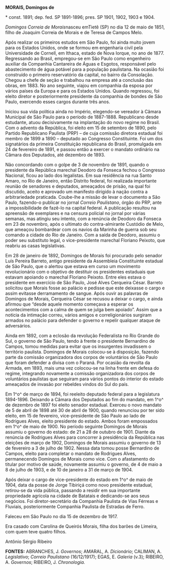 **MORAIS, Domingos de**

\* const. 1891; dep. fed. SP 1891-1896; pres. SP 1901, 1902, 1903 e
1904.

*Domingos Correia de Morais*nasceu emTietê (SP) no dia 12 de maio de
1851, filho de Joaquim Correia de Morais e de Teresa de Campos Melo.

Após realizar os primeiros estudos em São Paulo, foi ainda muito jovem
para os Estados Unidos, onde se formou em engenharia civil pela
Universidade de Cornell, em Ithaca, estado de Nova Iorque, no ano de
1877. Regressando ao Brasil, empregou-se em São Paulo como engenheiro
auxiliar da Companhia Cantareira de Águas e Esgotos, responsável pelo
abastecimento de água potável para a população paulistana. Na ocasião
foi construído o primeiro reservatório da capital, no bairro da
Consolação. Chegou a chefe de seção e trabalhou na empresa até a
conclusão das obras, em 1883. No ano seguinte, viajou em companhia da
esposa por vários países da Europa e para os Estados Unidos. Quando
regressou, foi eleito diretor e posteriormente presidente da companhia
de bondes de São Paulo, exercendo esses cargos durante três anos.

Iniciou sua vida política ainda no Império, elegendo-se vereador à
Câmara Municipal de São Paulo para o período de 1887-1888. Republicano
desde estudante, atuou decisivamente na implantação do novo regime no
Brasil. Com o advento da República, foi eleito em 15 de setembro de
1890, pelo Partido Republicano Paulista (PRP) – de cuja comissão
diretora estadual foi membro de 1899 a 1890 – deputado ao Congresso
Constituinte. Foi um dos signatários da primeira Constituição
republicana do Brasil, promulgada em 24 de fevereiro de 1891, e passou
então a exercer o mandato ordinário na Câmara dos Deputados, até
dezembro de 1893.

Não concordando com o golpe de 3 de novembro de 1891, quando o
presidente da República marechal Deodoro da Fonseca fechou o Congresso
Nacional, ficou ao lado dos legalistas. Em sua residência na rua Santo
Amaro, no Rio de Janeiro, então Distrito federal, foi realizada
importante reunião de senadores e deputados, ameaçados de prisão, na
qual foi discutido, aceito e aprovado um manifesto dirigido à nação
contra a arbitrariedade praticada. Coube-lhe a missão de levar o
documento a São Paulo, fazendo-o publicar no jornal *Correio
Paulistano*, órgão do PRP, ante a impossibilidade de fazê-lo na capital
federal. A publicação resultou na apreensão de exemplares e na censura
policial no jornal por várias semanas, mas atingiu seu intento, com a
renúncia de Deodoro da Fonseca em 23 de novembro, após o ultimato do
contra-almirante Custódio de Melo, que ameaçou bombardear com os navios
da Marinha de guerra sob seu comando a cidade do Rio de Janeiro. Com a
saída de Deodoro, assumiu o poder seu substituto legal, o
vice-presidente marechal Floriano Peixoto, que reabriu as casas
legislativas.

Em 28 de janeiro de 1892, Domingos de Morais foi procurado pelo senador
Luís Pereira Barreto, antigo presidente da Assembleia Constituinte
estadual de São Paulo, que o alertou que estava em curso um movimento
revolucionário com o objetivo de destituir os presidentes estaduais que
estavam apoiando o marechal Floriano Peixoto. Entre eles estava o
presidente em exercício de São Paulo, José Alves Cerqueira César.
Barreto solicitou que Morais fosse ao palácio e pedisse que este
deixasse o cargo e assim evitasse derramamento de sangue. Após ouvir as
palavras de Domingos de Morais, Cerqueira César se recusou a deixar o
cargo, e ainda afirmou que “desde aquele momento começava a esperar os
acontecimentos com a calma de quem se julga bem apoiado”. Assim que a
notícia da intimação correu, vários amigos e correligionários surgiram
armados no palácio para defender o governo e repelir qualquer ataque de
adversários.

Ainda em 1892, com a eclosão da revolução Federalista no Rio Grande do
Sul, o governo de São Paulo, tendo à frente o presidente Bernardino de
Campos, tomou medidas para evitar que os insurgentes invadissem o
território paulista. Domingos de Morais colocou-se à disposição, fazendo
parte da comissão organizadora dos corpos de voluntários de São Paulo
que foram defender a divisa com o Paraná. Por ocasião da revolta da
Armada, em 1893, mais uma vez colocou-se na linha frente em defesa do
regime, integrando novamente a comissão organizadora dos corpos de
voluntários paulistas que seguiram para vários pontos do interior do
estado ameaçados de invasão por rebeldes vindos do Sul do país.

Em 1^o^ de março de 1894, foi reeleito deputado federal para a
legislatura 1894-1896. Deixando a Câmara dos Deputados ao fim do
mandato, em 1^o^ de dezembro de 1897 foi eleito senador estadual.
Exerceu o novo mandato de 5 de abril de 1898 até 30 de abril de 1900,
quando renunciou por ter sido eleito, em 15 de fevereiro,
vice-presidente de São Paulo ao lado de Rodrigues Alves, eleito
presidente do estado. Ambos foram empossados em 1^o^ de maio de 1900. No
período seguinte Domingos de Morais assumiu o governo do estado: de 21 a
28 de outubro de 1901. Diante da renúncia de Rodrigues Alves para
concorrer à presidência da República nas eleições de março de 1902,
Domingos de Morais assumiu o governo de 13 de fevereiro a 3 de julho de
1902. Nessa data tomou posse Bernardino de Campos, eleito para completar
o mandato de Rodrigues Alves, permanecendo Domingos de Morais como vice.
Com o afastamento do titular por motivo de saúde, novamente assumiu o
governo, de 4 de maio a 8 de julho de 1903, e de 10 de janeiro a 31 de
março de 1904.

Após deixar o cargo de vice-presidente do estado em 1^o^ de maio de
1904, data da posse de Jorge Tibiriçá como novo presidente estadual,
retirou-se da vida pública, passando a residir em sua importante
propriedade agrícola na cidade de Batatais e dedicando-se aos seus
negócios. Foi diretor-secretário da Companhia Paulista de Vias Férreas e
Fluviais, posteriormente Companhia Paulista de Estradas de Ferro.

Faleceu em São Paulo no dia 15 de dezembro de 1917.

Era casado com Carolina de Queirós Morais, filha dos barões de Limeira,
com quem teve quatro filhos.

Antônio Sérgio Ribeiro

**FONTES:** ABRANCHES, J. *Governos*; AMARAL, A. *Dicionário*; CALIMAN,
A. *Legislativo*; *Correio Paulistano* (16/12/1917); EGAS, E. *Galeria*
(v.3); RIBEIRO, A. *Governos*; RIBEIRO, J. *Chronologia.*
